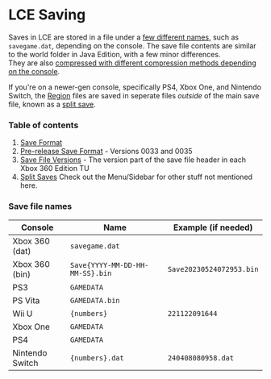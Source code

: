# LCE Saving

Saves in LCE are stored in a file under a [few different names](#save-file-names), such as `savegame.dat`, depending on the console. The save file contents are similar to the world folder in Java Edition, with a few minor differences.   
They are also [compressed with different compression methods depending on the console](../Basic%20Info.md#lce-compression).   

If you're on a newer-gen console, specifically PS4, Xbox One, and Nintendo Switch, the [Region](../Level/RegionFile.md) files are saved in seperate files *outside* of the main save file, known as a [split save](./Split%20Saves.md).

### Table of contents
1. [Save Format](./Save%20Format.md)
2. [Pre-release Save Format](./Pre-Release%20Save%20Format.md) - Versions 0033 and 0035
3. [Save File Versions](./LCE%20Save%20File%20Versions.md) - The version part of the save file header in each Xbox 360 Edition TU
4. [Split Saves](./Split%20Saves.md)
Check out the Menu/Sidebar for other stuff not mentioned here.

### Save file names
| Console | Name | Example (if needed) |
|------|----|------|
| Xbox 360 (dat) | `savegame.dat` | |
| Xbox 360 (bin) | `Save{YYYY-MM-DD-HH-MM-SS}.bin` | `Save20230524072953.bin` |
| PS3 | `GAMEDATA` | |
| PS Vita | `GAMEDATA.bin` | |
| Wii U | `{numbers}` | `221122091644` |
| Xbox One | `GAMEDATA` | |
| PS4 | `GAMEDATA` | |
| Nintendo Switch | `{numbers}.dat` | `240408080958.dat` |